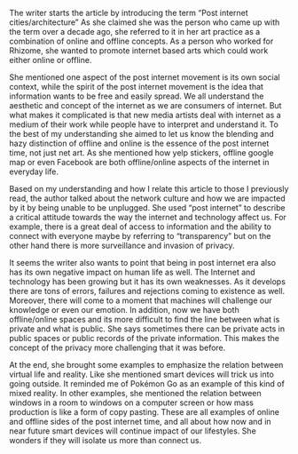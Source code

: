 The writer starts the article by introducing the term “Post internet cities/architecture”
As she claimed she was the person who came up with the term over a decade ago, she referred to it in her art practice as a combination of online and offline concepts.
As a person who worked for Rhizome, she wanted to promote internet based arts which could work either online or offline.

She mentioned one aspect of the post internet movement is its own social context, while the spirit of the post internet movement is the idea that information wants to be free and easily spread. We all understand the aesthetic and concept of the internet as we are consumers of internet. But what makes it complicated is that new media artists deal with internet as a medium of their work while people have to interpret and understand it.
To the best of my understanding she aimed to let us know the blending and hazy distinction of offline and online is the essence of the post internet time, not just net art. As she mentioned how yelp stickers, offline google map or even Facebook are both offline/online aspects of the internet in everyday life.

Based on my understanding and how I relate this article to those I previously read, the author talked about the network culture and how we are impacted by it by being unable to be unplugged. She used “post internet” to describe a critical attitude towards the way the internet and technology affect us. For example, there is a great deal of access to information and the ability to connect with everyone maybe by referring to “transparency” but on the other hand there is more surveillance and invasion of privacy.

It seems the writer also wants to point that being in post internet era also has its own negative impact on human life as well. The Internet and technology has been growing but it has its own weaknesses. As it develops there are tons of errors, failures and rejections coming to existence as well. Moreover, there will come to a moment that machines will challenge our knowledge or even our emotion. In addition, now we have both offline/online spaces and its more difficult to find the line between what is private and what is public. She says sometimes there can be private acts in public spaces or public records of the private information. This makes the concept of the privacy more challenging that it was before.

At the end, she brought some examples to emphasize the relation between virtual life and reality. Like she mentioned smart devices will trick us into going outside. It reminded me of Pokémon Go as an example of this kind of mixed reality. In other examples, she mentioned the relation between windows in a room to windows on a computer screen or how mass production is like a form of copy pasting. These are all examples of online and offline sides of the post internet time, and all about how now and in near future smart devices will continue impact of our lifestyles. She  wonders if they will isolate us more than connect us.



